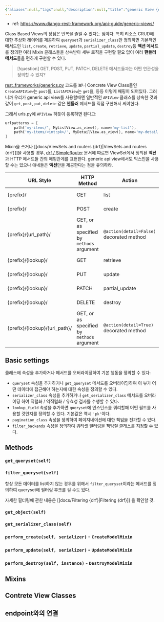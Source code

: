 ```yaml
---
{"aliases":null,"tags":null,"description":null,"title":"generic View {drf}","created":"2024-11-22T23:00:43","updated":"2024-11-29T18:15:00","dg-publish":true,"permalink":"/docs/generic View {drf}/","dgPassFrontmatter":true}
---
```


- ref: <https://www.django-rest-framework.org/api-guide/generic-views/>

Class Based Views의 장점은 반복을 줄일 수 있다는 점이다. 특히 리소스 CRUD에 대한 추상화 레이어를 제공하여 `queryset`과 `serializer_class`만 정의하면 기본적인 메서드인 `list`, `create`, `retrieve`, `update`, `partial_update`, `destroy`등 **액션 메서드**를 정의한 여러 Mixin 클래스들을 상속받아 세부 로직을 구현할 필요 없이 여러 **핸들러 메서드**들을 편하게 구현할 수 있다.

> [!question] GET, POST, PUT, PATCH, DELETE 메서드들과는 어떤 연관성을 정의할 수 있지? 

[rest_frameworks/generics.py](https://github.com/encode/django-rest-framework/blob/master/rest_framework/generics.py) 코드를 보니 Concrete View Class들인 `CreateAPIView`는 `post`를, `ListAPIView`는 `get`을, 등등 이렇게 매핑이 되어있다. 그러니까 우리가 generic api view를 사용할때엔 일반적인 `APIView` 클래스를 상속한 것과 같이 `get`, `post`, `put`, `delete` 같은 **핸들러** 메서드를 직접 구현해서 써야한다.

그래서 urls.py에 `APIView` 하듯이 등록하면 된다고:

```python
urlpatterns = [
    path('my-items/', MyListView.as_view(), name='my-list'),
    path('my-items/<int:pk>/', MyDetailView.as_view(), name='my-detail'),
]
```

Mixin을 쓰거나 [[docs/ViewSets and routers {drf}\|ViewSets and routers {drf}]]을 사용할 경우, [drf / SimpleRouter](https://www.django-rest-framework.org/api-guide/routers/#simplerouter) 문서에 따르면 ViewSet에서 정의된 **액션**과 HTTP 메서드들 간의 매핑관계를 표현한다. generic api view에서도 믹스인을 사용할 수는 있으나 얘네들은 **액션**만을 제공한다는 점을 유의하라.

| URL Style                     | HTTP Method                                | Action                                   | URL Name              |
| ----------------------------- | ------------------------------------------ | ---------------------------------------- | --------------------- |
| {prefix}/                     | GET                                        | list                                     | {basename}-list       |
| {prefix}/                     | POST                                       | create                                   | {basename}-list       |
| {prefix}/{url_path}/          | GET, or as specified by `methods` argument | `@action(detail=False)` decorated method | {basename}-{url_name} |
| {prefix}/{lookup}/            | GET                                        | retrieve                                 | {basename}-detail     |
| {prefix}/{lookup}/            | PUT                                        | update                                   | {basename}-detail     |
| {prefix}/{lookup}/            | PATCH                                      | partial_update                           | {basename}-detail     |
| {prefix}/{lookup}/            | DELETE                                     | destroy                                  | {basename}-detail     |
| {prefix}/{lookup}/{url_path}/ | GET, or as specified by `methods` argument | `@action(detail=True)` decorated method  | {basename}-{url_name} |

## Basic settings

클래스에 속성을 추가하거나 메서드를 오버라이딩하여 기본 행동을 정의할 수 있다:

- `queryset` 속성을 추가하거나 `get_queryset` 메서드를 오버라이딩하여 이 뷰가 어떤 데이터에 접근해야 하는지에 대한 속성을 정의할 수 있다.
- `serializer_class` 속성을 추가하거나 `get_serializer_class` 메서드를 오버라이딩 하여 직렬화 / 역직렬화 / 유효성 검사를 수행할 수 있다.
- `lookup_field` 속성을 추가하면 `queryset`에 인스턴스를 쿼리할때 어떤 필드를 사용할 것인지를 정의할 수 있다. 기본값은 역시 `'pk'`이다.
- `pagination_class` 속성을 정의하여 페이지네이션에 대한 책임을 전가할 수 있다.
- `filter_backends` 속성을 정의하여 쿼리셋 필터링을 책임질 클래스를 지정할 수 있다.

## Methods

### `get_queryset(self)`

### `filter_queryset(self)`

항상 모든 데이터를 list하지 않는 경우를 위해서 `filter_queryset`이라는 메서드를 정의하여 queryset에 필터링 후크를 걸 수도 있다.

자세한 필터링에 관한 내용은 [[docs/Filtering {drf}\|Filtering {drf}]] 을 확인할 것.

### `get_object(self)`

### `get_serializer_class(self)`

### `perform_create(self, serializer)` - `CreateModelMixin`

### `perform_update(self, serializer)` - `UpdateModelMixin`

### `perform_destroy(self, instance)` - `DestroyModelMixin`

## Mixins

## Contrete View Classes

## endpoint와의 연결
